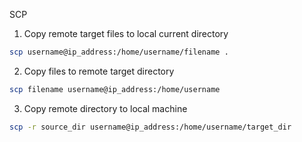 SCP

1. Copy remote target files to local current directory

```bash
scp username@ip_address:/home/username/filename .
```

2. Copy files to remote target directory
```bash
scp filename username@ip_address:/home/username
```

3. Copy remote directory to local machine
```bash
scp -r source_dir username@ip_address:/home/username/target_dir
```
